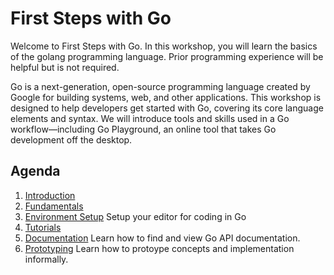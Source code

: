 # First Steps with Go

Welcome to First Steps with Go. In this workshop, you will learn the basics of the golang programming language.  Prior programming experience will be helpful but is not required.

Go is a next-generation, open-source programming language created by Google for building systems, web, and other applications. This workshop is designed to help developers get started with Go, covering its core language elements and syntax. We will introduce tools and skills used in a Go workflow—including Go Playground, an online tool that takes Go development off the desktop.

## Agenda

1. [Introduction](intro.md)
2. [Fundamentals](fundamentals.md)
3. [Environment Setup](environment.md) Setup your editor for coding in Go
4. [Tutorials](tutorials.md) 
5. [Documentation](documentation.md) Learn how to find and view Go API documentation.
6. [Prototyping](prototyping.md) Learn how to protoype concepts and implementation informally.
